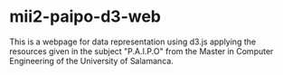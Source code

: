 # mii2-paipo-d3-web
This is a webpage for data representation using d3.js applying the resources given in the subject "P.A.I.P.O" from the Master in Computer Engineering of the University of Salamanca.
